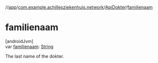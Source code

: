 //[app](../../../index.md)/[com.example.achillesziekenhuis.network](../index.md)/[ApiDokter](index.md)/[familienaam](familienaam.md)

# familienaam

[androidJvm]\
var [familienaam](familienaam.md): [String](https://kotlinlang.org/api/latest/jvm/stdlib/kotlin/-string/index.html)

The last name of the dokter.
